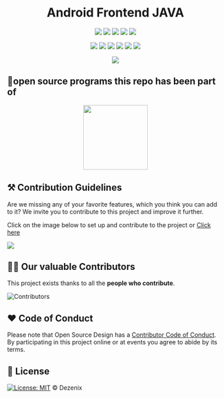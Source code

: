 <h1 align="center">Android Frontend JAVA</h1>


<div align="center">

<a href="https://github.com/Dezenix/android-frontend-java"><img src="https://badges.frapsoft.com/os/v1/open-source.svg?v=103"></a>
<a href="https://github.com/Dezenix/android-frontend-java"><img src="https://img.shields.io/badge/Built%20by-Designers-0059b3"></a>
<a href="https://github.com/Dezenix/android-frontend-java"><img src="https://img.shields.io/static/v1.svg?label=Contributions&message=Welcome&color=yellow"></a>
<a href="https://github.com/Dezenix/"><img src="https://img.shields.io/badge/Maintained%3F-yes-brightgreen.svg?v=103"></a>
<a href="https://github.com/Dezenix/android-frontend-java/blob/master/LICENSE"><img src="https://img.shields.io/badge/license-MIT-blue.svg?v=103"></a>

<a href="https://github.com/Dezenix/android-frontend-java/graphs/contributors"><img src="https://img.shields.io/github/contributors/Dezenix/android-frontend-java?color=brightgreen"></a>
<a href="https://github.com/Dezenix/android-frontend-java/stargazers"><img src="https://img.shields.io/github/stars/Dezenix/android-frontend-java?color=0059b3"></a>
<a href="https://github.com/Dezenix/android-frontend-java/network/members"><img src="https://img.shields.io/github/forks/Dezenix/android-frontend-java?color=yellow"></a>
<a href="https://github.com/Dezenix/android-frontend-java/issues?q=is%3Aissue+is%3Aclosed"><img src="https://img.shields.io/github/issues-closed-raw/Dezenix/android-frontend-java?color=yellow"></a>
<a href="https://github.com/Dezenix/android-frontend-java/pulls"><img src="https://img.shields.io/github/issues-pr/Dezenix/android-frontend-java?color=brightgreen"></a>
<a href="https://github.com/Dezenix/android-frontend-java/pulls?q=is%3Apr+is%3Aclosed"><img src="https://img.shields.io/github/issues-pr-closed-raw/Dezenix/android-frontend-java?color=0059b3"></a>
<!-- <a href="https://github.com/Dezenix/android-frontend-java/issues"><img src="https://img.shields.io/github/issues/Dezenix/android-frontend-java?color=0059b3"></a> -->
<img src="https://user-images.githubusercontent.com/73097560/115834477-dbab4500-a447-11eb-908a-139a6edaec5c.gif">
  
</div>

## 💯open source programs this repo has been part of
<div align="center">
<img src="https://user-images.githubusercontent.com/79747022/144800351-13fa1e9d-6417-4330-bc87-00d33404cc76.png" width="150px">
</div>

## ⚒️ Contribution Guidelines

Are we missing any of your favorite features, which you think you can add to it? We invite you to contribute to this project and improve it further.

Click on the image below to set up and contribute to the project or [Click here](https://github.com/Dezenix/.github/blob/main/CONTRIBUTING.md)

[![](https://user-images.githubusercontent.com/64855541/138306649-c5908e14-db8b-4d7f-a1f5-06c44f571e00.png)](https://github.com/Dezenix/.github/blob/main/CONTRIBUTING.md)

## 👨‍💻 Our valuable Contributors

This project exists thanks to all the **people who contribute**.

![Contributors](https://contributors-img.web.app/image?repo=Dezenix/android-frontend-java)

## ❤️ Code of Conduct

Please note that Open Source Design has a [Contributor Code of Conduct](https://github.com/Dezenix/.github/blob/main/CODE_OF_CONDUCT.md). By participating in this project online or at events you agree to abide by its terms.

## 📜 License

[![License: MIT](https://img.shields.io/badge/License-MIT-yellow.svg)](./LICENSE) © Dezenix

